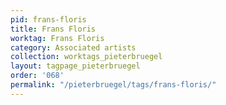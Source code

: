 ```yaml
---
pid: frans-floris
title: Frans Floris
worktag: Frans Floris
category: Associated artists
collection: worktags_pieterbruegel
layout: tagpage_pieterbruegel
order: '068'
permalink: "/pieterbruegel/tags/frans-floris/"
---
```

